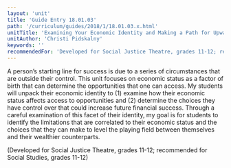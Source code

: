 ```yaml
---
layout: 'unit'
title: 'Guide Entry 18.01.03'
path: '/curriculum/guides/2018/1/18.01.03.x.html'
unitTitle: 'Examining Your Economic Identity and Making a Path for Upward Mobility'
unitAuthor: 'Christi Pidskalny'
keywords: ''
recommendedFor: 'Developed for Social Justice Theatre, grades 11-12; recommended for Social Studies, grades 11-12'
---
```


<main>
 <p>
  A person’s starting line for success is due to a series of circumstances that are outside their control. This unit focuses on economic status as a factor of birth that can determine the opportunities that one can access. My students will unpack their economic identity to (1) examine how their economic status affects access to opportunities and (2) determine the choices they have control over that could increase future financial success. Through a careful examination of this facet of their identity, my goal is for students to identify the limitations that are correlated to their economic status and the choices that they can make to level the playing field between themselves and their wealthier counterparts.
 </p>
 <p>
  (Developed for Social Justice Theatre, grades 11-12; recommended for Social Studies, grades 11-12)
 </p>
</main>
